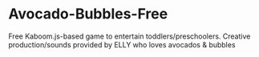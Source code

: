 # Avocado-Bubbles-Free
Free Kaboom.js-based game to entertain toddlers/preschoolers. Creative production/sounds provided by ELLY who loves avocados &amp; bubbles
